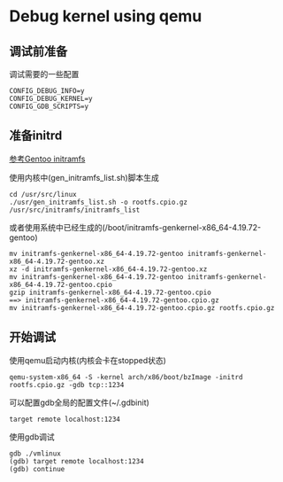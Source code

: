 # Debug kernel using qemu

## 调试前准备

调试需要的一些配置

	CONFIG_DEBUG_INFO=y
	CONFIG_DEBUG_KERNEL=y
	CONFIG_GDB_SCRIPTS=y

## 准备initrd

[参考Gentoo initramfs](https://wiki.gentoo.org/wiki/Early_Userspace_Mounting)

使用内核中(gen_initramfs_list.sh)脚本生成

	cd /usr/src/linux
	./usr/gen_initramfs_list.sh -o rootfs.cpio.gz /usr/src/initramfs/initramfs_list

或者使用系统中已经生成的(/boot/initramfs-genkernel-x86_64-4.19.72-gentoo)

	mv initramfs-genkernel-x86_64-4.19.72-gentoo initramfs-genkernel-x86_64-4.19.72-gentoo.xz
	xz -d initramfs-genkernel-x86_64-4.19.72-gentoo.xz
	mv initramfs-genkernel-x86_64-4.19.72-gentoo initramfs-genkernel-x86_64-4.19.72-gentoo.cpio
	gzip initramfs-genkernel-x86_64-4.19.72-gentoo.cpio
	==> initramfs-genkernel-x86_64-4.19.72-gentoo.cpio.gz
	mv initramfs-genkernel-x86_64-4.19.72-gentoo.cpio.gz rootfs.cpio.gz

## 开始调试

使用qemu启动内核(内核会卡在stopped状态)

	qemu-system-x86_64 -S -kernel arch/x86/boot/bzImage -initrd rootfs.cpio.gz -gdb tcp::1234

可以配置gdb全局的配置文件(~/.gdbinit)

	target remote localhost:1234

使用gdb调试

	gdb ./vmlinux
	(gdb) target remote localhost:1234
	(gdb) continue
